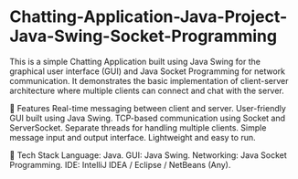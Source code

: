 # Chatting-Application-Java-Project-Java-Swing-Socket-Programming
This is a simple Chatting Application built using Java Swing for the graphical user interface (GUI) and Java Socket Programming for network communication. It demonstrates the basic implementation of client-server architecture where multiple clients can connect and chat with the server.


🚀 Features
Real-time messaging between client and server.
User-friendly GUI built using Java Swing.
TCP-based communication using Socket and ServerSocket.
Separate threads for handling multiple clients.
Simple message input and output interface.
Lightweight and easy to run.

🧰 Tech Stack
Language: Java.
GUI: Java Swing.
Networking: Java Socket Programming.
IDE: IntelliJ IDEA / Eclipse / NetBeans (Any).
